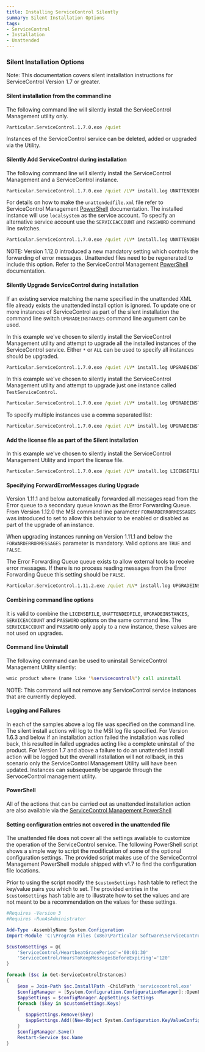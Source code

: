 ```yaml
---
title: Installing ServiceControl Silently
summary: Silent Installation Options
tags:
- ServiceControl
- Installation
- Unattended
---
```


### Silent Installation Options

Note:  This documentation covers silent installation instructions for ServiceControl Version 1.7 or greater.


#### Silent installation from the commandline

The following command line will silently install the ServiceControl Management utility only.

```bat
Particular.ServiceControl.1.7.0.exe /quiet
``` 

Instances of the ServiceControl service can be deleted, added or upgraded via the Utility.


#### Silently Add ServiceControl during installation 

The following command line will silently install the ServiceControl Management and a ServiceControl instance.

```bat
Particular.ServiceControl.1.7.0.exe /quiet /LV* install.log UNATTENDEDFILE=unattendfile.xml
```

For details on how to make the `unattendedfile.xml` file refer to ServiceControl Management [PowerShell](installation-powershell.md) documentation.
The installed instance will use `localsystem` as the service account. To specify an alternative service account use the `SERVICEACCOUNT` and `PASSWORD` command line switches.

```bat
Particular.ServiceControl.1.7.0.exe /quiet /LV* install.log UNATTENDEDFILE=unattendfile.xml SERVICEACCOUNT=MyServiceAccount PASSWORD=MyPassword
```

NOTE: Version 1.12.0 introduced a new mandatory setting which controls the forwarding of error messages. Unattended files need to be regenerated to include this option.  Refer to the ServiceControl Management [PowerShell](installation-powershell.md) documentation.

#### Silently Upgrade ServiceControl during installation

If an existing service matching the name specified in the unattended XML file already exists the unattended install option is ignored. 
To update one or more instances of ServiceControl as part of the silent installation the command line switch `UPGRADEINSTANCES` command line argument can be used. 
 

In this example we've chosen to silently install the ServiceControl Management utility and attempt to upgrade all the installed instances of the ServiceControl service. Either `*` or  `ALL` can be used to specify all instances should be upgraded.


```bat
Particular.ServiceControl.1.7.0.exe /quiet /LV* install.log UPGRADEINSTANCES=ALL

``` 

In this example we've chosen to silently install the ServiceControl Management utility and attempt to upgrade just one instance called `TestServiceControl`.

```bat
Particular.ServiceControl.1.7.0.exe /quiet /LV* install.log UPGRADEINSTANCES=TestServiceControl
``` 

To specify multiple instances use a comma separated list: 

```bat
Particular.ServiceControl.1.7.0.exe /quiet /LV* install.log UPGRADEINSTANCES=TestServiceControl,ProdServiceControl 
``` 


#### Add the license file as part of the Silent installation

In this example we've chosen to silently install the ServiceControl Management Utility and import the license file.

```bat
Particular.ServiceControl.1.7.0.exe /quiet /LV* install.log LICENSEFILE=license.xml
```

#### Specifying ForwardErrorMessages during Upgrade

Version 1.11.1 and below automatically forwarded all messages read from the Error queue to a secondary queue known as the Error Forwarding Queue.  From Version 1.12.0 the MSI command line parameter `FORWARDERRORMESSAGES` was introduced to set to allow this behavior to be enabled or disabled as part of the upgrade of an instance.

When upgrading instances running on Version 1.11.1 and below the `FORWARDERRORMESSAGES` parameter is mandatory.  Valid options are `TRUE` and `FALSE`.           

The Error Forwarding Queue queue exists to allow external tools to receive error messages. If there is no process reading messages from the Error Forwarding Queue this setting should be `FALSE`.

```bat
Particular.ServiceControl.1.11.2.exe /quiet /LV* install.log UPGRADEINSTANCES=ALL FORWARDERRORMESSAGES=FALSE
```

#### Combining command line options

It is valid to combine the `LICENSEFILE`, `UNATTENDEDFILE`, `UPGRADEINSTANCES`,  `SERVICEACCOUNT` and `PASSWORD` options on the same command line.
The `SERVICEACCOUNT` and `PASSWORD` only apply to a new instance, these values are not used on upgrades.


#### Command line Uninstall

The following command can be used to uninstall ServiceControl Management Utility silently:

```bat
wmic product where (name like '%servicecontrol%') call uninstall
```

NOTE: This command will not remove any ServiceControl service instances that are currently deployed.

 
#### Logging and Failures
In each of the samples above a log file was specified on the command line. The silent install actions will log to the MSI log file specified. For Version 1.6.3 and below if an installation action failed the installation was rolled back, this resulted in failed upgrades acting like a complete uninstall of the product. For Version 1.7 and above  a failure to do an unattended install action will be logged but the overall installation will not rollback, in this scenario  only the ServiceControl Management Utility will have been updated. Instances can subsequently be upgarde through the ServoceControl management utility.  


#### PowerShell

All of the actions that can be carried out as unattended installation action are also available via the [ServiceControl Management PowerShell](installation-powershell.md)    


#### Setting configuration entries not covered in the unattended file

The unattended file does not cover all the settings available to customize the operation of the ServiceControl service.
The following PowerShell script shows a simple way to script the modification of some of the optional configuration settings. The provided script makes use of the ServiceControl Management PowerShell module shipped with v1.7 to find the configuration file locations.


Prior to using the script modify the `$customSettings` hash table to reflect the key/value pairs you which to set.
The provided entries in the `$customSettings` hash table are to illustrate how to set the values and are not meant to be a recommendation on the values for these settings.

```powershell
#Requires -Version 3
#Requires -RunAsAdministrator

Add-Type -AssemblyName System.Configuration
Import-Module 'C:\Program Files (x86)\Particular Software\ServiceControl Management\ServiceControlMgmt.psd1'

$customSettings = @{
    'ServiceControl/HeartbeatGracePeriod'='00:01:30'  
    'ServiceControl/HoursToKeepMessagesBeforeExpiring'='120' 
}

foreach ($sc in Get-ServiceControlInstances)
{
	$exe = Join-Path $sc.InstallPath -ChildPath 'servicecontrol.exe'
    $configManager = [System.Configuration.ConfigurationManager]::OpenExeConfiguration($exe)
	$appSettings = $configManager.AppSettings.Settings
	foreach ($key in $customSettings.Keys)
	{
	   $appSettings.Remove($key)
	   $appSettings.Add((New-Object System.Configuration.KeyValueConfigurationElement($key, $customSettings[$key])))
	}                 
	$configManager.Save()
	Restart-Service $sc.Name
}

```

